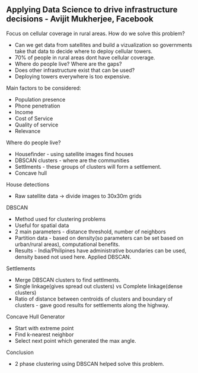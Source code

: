 ## Applying Data Science to drive infrastructure decisions - Avijit Mukherjee, Facebook ##

Focus on cellular coverage in rural areas. How do we solve this problem?

* Can we get data from satellites and build a vizualization so governments take that data to decide where to deploy cellular towers.
* 70% of people in rural areas dont have cellular coverage.
* Where do people live? Where are the gaps?
* Does other infrastructure exist that can be used?
* Deploying towers everywhere is too expensive.

Main factors to be considered:

* Population presence
* Phone penetration
* Income
* Cost of Service
* Quality of service
* Relevance

Where do people live?

* Housefinder - using satellite images find houses
* DBSCAN clusters - where are the communities
* Settlments - these groups of clusters will form a settlement.
* Concave hull

House detections

* Raw satellite data -> divide images to 30x30m grids 

DBSCAN

* Method used for clustering problems
* Useful for spatial data
* 2 main parameters - distance threshold, number of neighbors
* Partition data - based on density(so parameters can be set based on urban/rural areas), computational benefits.
* Results - India/Philipines have administrative boundaries can be used, density based not used here. Applied DBSCAN.

Settlements

* Merge DBSCAN clusters to find settlments. 
* Single linkage(gives spread out clusters) vs Complete linkage(dense clusters)
* Ratio of distance between centroids of clusters and boundary of clusters - gave good results for settlements along the highway.

Concave Hull Generator

* Start with extreme point
* Find k-nearest neighbor
* Select next point which generated the max angle.

Conclusion

* 2 phase clustering using DBSCAN helped solve this problem.

